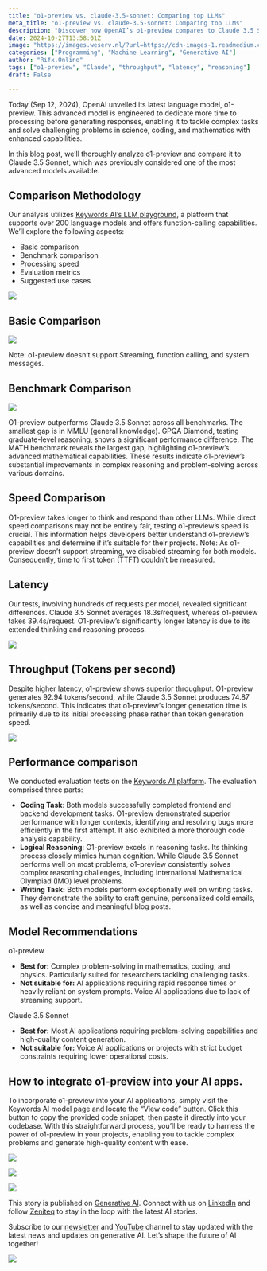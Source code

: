 ```yaml
---
title: "o1-preview vs. claude-3.5-sonnet: Comparing top LLMs"
meta_title: "o1-preview vs. claude-3.5-sonnet: Comparing top LLMs"
description: "Discover how OpenAI’s o1-preview compares to Claude 3.5 Sonnet in performance, speed, and capabilities."
date: 2024-10-27T13:58:01Z
image: "https://images.weserv.nl/?url=https://cdn-images-1.readmedium.com/v2/resize:fit:800/1*kTWAcpRdOpsrFIDZjjjr7Q.jpeg"
categories: ["Programming", "Machine Learning", "Generative AI"]
author: "Rifx.Online"
tags: ["o1-preview", "Claude", "throughput", "latency", "reasoning"]
draft: False

---
```





Today (Sep 12, 2024), OpenAI unveiled its latest language model, o1-preview. This advanced model is engineered to dedicate more time to processing before generating responses, enabling it to tackle complex tasks and solve challenging problems in science, coding, and mathematics with enhanced capabilities.

In this blog post, we’ll thoroughly analyze o1-preview and compare it to Claude 3.5 Sonnet, which was previously considered one of the most advanced models available.




## Comparison Methodology

Our analysis utilizes [Keywords AI’s LLM playground](https://docs.keywordsai.co/features/prompt/model-playground), a platform that supports over 200 language models and offers function-calling capabilities. We’ll explore the following aspects:

* Basic comparison
* Benchmark comparison
* Processing speed
* Evaluation metrics
* Suggested use cases

![](https://images.weserv.nl/?url=https://cdn-images-1.readmedium.com/v2/resize:fit:800/0*yc171ikejtBy_o11.jpeg)


## Basic Comparison

![](https://images.weserv.nl/?url=https://cdn-images-1.readmedium.com/v2/resize:fit:800/0*z2FrS_AVig7Y6eU_.jpeg)

Note: o1-preview doesn’t support Streaming, function calling, and system messages.


## Benchmark Comparison

![](https://images.weserv.nl/?url=https://cdn-images-1.readmedium.com/v2/resize:fit:800/0*Bx_vAvFc9DAD0cZA.jpeg)

O1-preview outperforms Claude 3.5 Sonnet across all benchmarks. The smallest gap is in MMLU (general knowledge). GPQA Diamond, testing graduate-level reasoning, shows a significant performance difference. The MATH benchmark reveals the largest gap, highlighting o1-preview’s advanced mathematical capabilities. These results indicate o1-preview’s substantial improvements in complex reasoning and problem-solving across various domains.


## Speed Comparison

O1-preview takes longer to think and respond than other LLMs. While direct speed comparisons may not be entirely fair, testing o1-preview’s speed is crucial. This information helps developers better understand o1-preview’s capabilities and determine if it’s suitable for their projects. Note: As o1-preview doesn’t support streaming, we disabled streaming for both models. Consequently, time to first token (TTFT) couldn’t be measured.


## Latency

Our tests, involving hundreds of requests per model, revealed significant differences. Claude 3.5 Sonnet averages 18.3s/request, whereas o1-preview takes 39.4s/request. O1-preview’s significantly longer latency is due to its extended thinking and reasoning process.

![](https://images.weserv.nl/?url=https://cdn-images-1.readmedium.com/v2/resize:fit:800/0*2PMkgPVuylFxwfIa.jpeg)


## Throughput (Tokens per second)

Despite higher latency, o1-preview shows superior throughput. O1-preview generates 92.94 tokens/second, while Claude 3.5 Sonnet produces 74.87 tokens/second. This indicates that o1-preview’s longer generation time is primarily due to its initial processing phase rather than token generation speed.

![](https://images.weserv.nl/?url=https://cdn-images-1.readmedium.com/v2/resize:fit:800/0*wxqpnwZhl9pnbw8y.jpeg)


## Performance comparison

We conducted evaluation tests on the [Keywords AI platform](https://keywordsai.co/). The evaluation comprised three parts:

* **Coding Task**: Both models successfully completed frontend and backend development tasks. O1-preview demonstrated superior performance with longer contexts, identifying and resolving bugs more efficiently in the first attempt. It also exhibited a more thorough code analysis capability.
* **Logical Reasoning**: O1-preview excels in reasoning tasks. Its thinking process closely mimics human cognition. While Claude 3.5 Sonnet performs well on most problems, o1-preview consistently solves complex reasoning challenges, including International Mathematical Olympiad (IMO) level problems.
* **Writing Task:** Both models perform exceptionally well on writing tasks. They demonstrate the ability to craft genuine, personalized cold emails, as well as concise and meaningful blog posts.


## Model Recommendations

o1-preview

* **Best for:** Complex problem-solving in mathematics, coding, and physics. Particularly suited for researchers tackling challenging tasks.
* **Not suitable for:** AI applications requiring rapid response times or heavily reliant on system prompts. Voice AI applications due to lack of streaming support.

Claude 3.5 Sonnet

* **Best for:** Most AI applications requiring problem-solving capabilities and high-quality content generation.
* **Not suitable for:** Voice AI applications or projects with strict budget constraints requiring lower operational costs.


## How to integrate o1-preview into your AI apps.

To incorporate o1-preview into your AI applications, simply visit the Keywords AI model page and locate the “View code” button. Click this button to copy the provided code snippet, then paste it directly into your codebase. With this straightforward process, you’ll be ready to harness the power of o1-preview in your projects, enabling you to tackle complex problems and generate high-quality content with ease.

![](https://images.weserv.nl/?url=https://cdn-images-1.readmedium.com/v2/resize:fit:800/0*XyQ9QiI7TN8Uc5Jp.jpeg)

![](https://images.weserv.nl/?url=https://cdn-images-1.readmedium.com/v2/resize:fit:800/1*t8fEYlEs13eM7D28lVbtIw.png)

![](https://images.weserv.nl/?url=https://cdn-images-1.readmedium.com/v2/resize:fit:800/0*yhu9y5ixNuxeFVe1.png)

This story is published on [Generative AI](https://generativeai.pub/). Connect with us on [LinkedIn](https://www.linkedin.com/company/generative-ai-publication) and follow [Zeniteq](https://www.zeniteq.com/) to stay in the loop with the latest AI stories.

Subscribe to our [newsletter](https://www.generativeaipub.com/) and [YouTube](https://www.youtube.com/@generativeaipub) channel to stay updated with the latest news and updates on generative AI. Let’s shape the future of AI together!

![](https://images.weserv.nl/?url=https://cdn-images-1.readmedium.com/v2/resize:fit:800/0*PelNtaNaEVDWgMWr.png)


